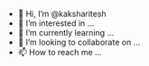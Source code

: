 - 👋 Hi, I’m @kaksharitesh
- 👀 I’m interested in ...
- 🌱 I’m currently learning ...
- 💞️ I’m looking to collaborate on ...
- 📫 How to reach me ...

<!---
kaksharitesh/kaksharitesh is a ✨ special ✨ repository because its `README.md` (this file) appears on your GitHub profile.
You can click the Preview link to take a look at your changes.
--->

